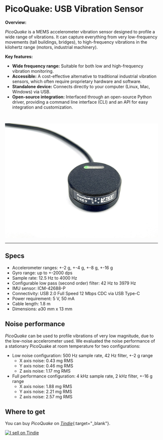 # PicoQuake: USB Vibration Sensor

**Overview:**

*PicoQuake* is a MEMS accelerometer vibration sensor designed to profile a wide range of vibrations. It can capture everything from very low-frequency movements (tall buildings, bridges), to high-frequency vibrations in the kilohertz range (motors, industrial machinery). 

**Key features:**

- **Wide frequency range:** Suitable for both low and high-frequency vibration monitoring.
- **Accessible:** A cost-effective alternative to traditional industrial vibration sensors, which often require proprietary hardware and software.
- **Standalone device:** Connects directly to your computer (Linux, Mac, Windows) via USB.
- **Open-source integration:** Interfaced through an open-source Python driver, providing a command line interface (CLI) and an API for easy integration and customization.

<br>

![PicoQuake](docs/assets/IMG_1788.jpeg)

---

## Specs

- Accelerometer ranges: +-2 g, +-4 g, +-8 g, +-16 g
- Gyro range: up to +-2000 dps
- Sample rate: 12.5 Hz to 4000 Hz
- Configurable low pass (second order) filter: 42 Hz to 3979 Hz
- IMU sensor: ICM-42688-P
- Connectivity: USB 2.0 Full Speed 12 Mbps CDC via USB Type-C
- Power requirement: 5 V, 50 mA
- Cable length: 1.8 m
- Dimensions: ⌀30 mm x 13 mm

## Noise performance

*PicoQuake* can be used to profile vibrations of very low magnitude, due to the low-noise accelerometer used. We evaluated the noise performance of a stationary PicoQuake at room temperature for two configurations:

- Low noise configuration: 500 Hz sample rate, 42 Hz filter, +-2 g range
    - X axis noise: 0.43 mg RMS
    - Y axis noise: 0.46 mg RMS
    - Z axis noise: 1.17 mg RMS
- Full performance configuration: 4 kHz sample rate, 2 kHz filter, +-16 g range
    - X axis noise: 1.88 mg RMS
    - Y axis noise: 2.21 mg RMS
    - Z axis noise: 2.57 mg RMS

## Where to get

You can buy *PicoQuake* on [*Tindie*](https://www.tindie.com/products/34749/){:target="_blank"}.

<a href="https://www.tindie.com/products/34749/"><img src="https://d2ss6ovg47m0r5.cloudfront.net/badges/tindie-mediums.png" alt="I sell on Tindie" width="150" height="78"></a>
